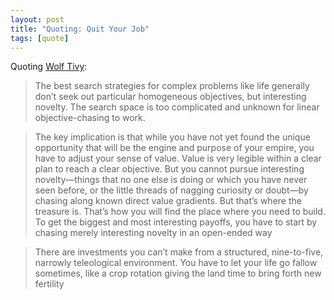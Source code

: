 ```yaml
---
layout: post
title: "Quoting: Quit Your Job"
tags: [quote]
---
```


Quoting [Wolf Tivy](https://www.palladiummag.com/2022/01/06/quit-your-job/):

> The best search strategies for complex problems like life generally don’t seek out particular homogeneous objectives, but interesting novelty. The search space is too complicated and unknown for linear objective-chasing to work.

> The key implication is that while you have not yet found the unique opportunity that will be the engine and purpose of your empire, you have to adjust your sense of value. Value is very legible within a clear plan to reach a clear objective. But you cannot pursue interesting novelty—things that no one else is doing or which you have never seen before, or the little threads of nagging curiosity or doubt—by chasing along known direct value gradients. But that’s where the treasure is. That’s how you will find the place where you need to build. To get the biggest and most interesting payoffs, you have to start by chasing merely interesting novelty in an open-ended way

> There are investments you can’t make from a structured, nine-to-five, narrowly teleological environment. You have to let your life go fallow sometimes, like a crop rotation giving the land time to bring forth new fertility
